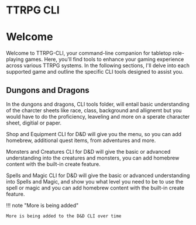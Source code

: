 # TTRPG CLI

# Welcome

Welcome to TTRPG-CLI, your command-line companion for tabletop role-playing games. Here, you'll find tools to enhance your gaming experience across various TTRPG systems. In the following sections, I'll delve into each supported game and outline the specific CLI tools designed to assist you.

## Dungons and Dragons

In the dungons and dragons, CLI tools folder, will entail basic understanding of the charcter sheets like race, class, background and allignemt but you would have to do the proficiency, leaveling and more on a sperate character sheet, digitial or paper.

Shop and Equipment CLI for D&D will give you the menu, so you can add homebrew, additional quest items, from adventures and more.

Monsters and Creatures CLI for D&D will give the basic or advanced understanding into the creatures and monsters, you can add homebrew content with the built-in create feature.

Spells and Magic CLI for D&D will give the basic or advanced understanding into Spells and Magic, and show you what level you need to be to use the spell or magic and you can add homebrew content with the built-in create feature.

!!! note "More is being added"

    More is being added to the D&D CLI over time
